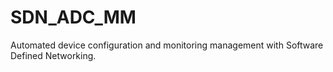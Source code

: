 # SDN_ADC_MM
Automated device configuration and monitoring management with Software Defined Networking.
